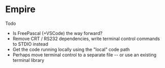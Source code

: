 # Empire

Todo

- Is FreePascal (+VSCode) the way forward?
- Remove CRT / RS232 dependencies, write terminal control commands to STDIO instead
- Get the code running locally using the "local" code path
- Perhaps move terminal control to a separate file -- or use an existing terminal library
